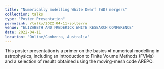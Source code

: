 ```yaml
---
title: "Numerically modelling White Dwarf (WD) mergers"
collection: talks
type: "Poster Presentation"
permalink: /talks/2022-04-11-solterra
venue: "ELIZABETH AND FREDERICK WHITE RESEARCH CONFERENCE"
date: 2022-04-11
location: "Online/Canberra, Australia"
---
```


This poster presentation is a primer on the basics of numerical modelling in astrophysics, including an introduction to Finite Volume Methods (FVMs) and a selection of results obtained using the moving-mesh code AREPO.
